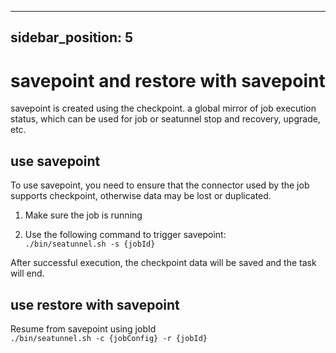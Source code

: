 ---

sidebar_position: 5
-------------------

# savepoint and restore with savepoint

savepoint is created using the checkpoint. a global mirror of job execution status, which can be used for job or seatunnel stop and recovery, upgrade, etc.

## use savepoint

To use savepoint, you need to ensure that the connector used by the job supports checkpoint, otherwise data may be lost or duplicated.

1. Make sure the job is running

2. Use the following command to trigger savepoint:  
   ```./bin/seatunnel.sh -s {jobId}```

After successful execution, the checkpoint data will be saved and the task will end.

## use restore with savepoint

Resume from savepoint using jobId  
```./bin/seatunnel.sh -c {jobConfig} -r {jobId}```
